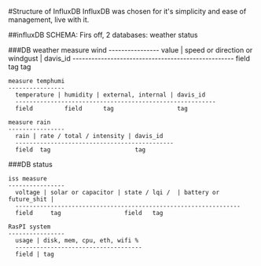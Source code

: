 #Structure of InfluxDB
InfluxDB was chosen for it's simplicity and ease of management, live with it.

##influxDB SCHEMA:
Firs off, 2 databases:
    weather
    status

###DB weather
    measure wind
    ----------------
      value  | speed or direction or windgust | davis_id
      ---------------------------------------------------
      field    tag                              tag

    measure temphumi
    ----------------
      temperature | humidity | external, internal | davis_id
      ---------------------------------------------------------
      field         field      tag                  tag

    measure rain
    ----------------
      rain | rate / total / intensity | davis_id
      ---------------------------------------------
      field  tag                        tag



###DB status

    iss measure
    ----------------
      voltage | solar or capacitor | state / lqi /  | battery or future_shit |
      ----------------------------------------------------------------
      field     tag                  field   tag

    RasPI system
    ----------------
      usage | disk, mem, cpu, eth, wifi %
      ------------------------------------
      field | tag
